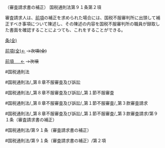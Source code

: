 （審査請求書の補正）
国税通則法第９１条第２項

審査請求人は、[前項](国税通則法＿＿＿＿＿第９１条第１項)の補正を求められた場合には、国税不服審判所に出頭して補正すべき事項について陳述し、その陳述の内容を国税不服審判所の職員が録取した書面を確認することによつても、これをすることができる。

[条(全)](国税通則法＿＿＿＿＿第９１条_.md)

[前項(全)←](国税通則法＿＿＿＿＿第９１条第１項_.md)  ~~→次項(全)~~

[前項 　 ←](国税通則法＿＿＿＿＿第９１条第１項.md)  ~~→次項~~



#国税通則法

#国税通則法/_第８章不服審査及び訴訟

#国税通則法/_第８章不服審査及び訴訟/_第１節不服審査

#国税通則法/_第８章不服審査及び訴訟/_第１節不服審査/_第３款審査請求

#国税通則法/_第８章不服審査及び訴訟/_第１節不服審査/_第３款審査請求/第９１条（審査請求書の補正）

#国税通則法/第９１条（審査請求書の補正）

#国税通則法/第９１条（審査請求書の補正）/第２項

